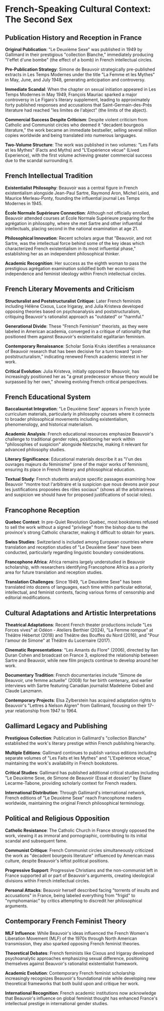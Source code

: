 # French-Speaking Cultural Context: The Second Sex

## Publication History and Reception in France

**Original Publication**: "Le Deuxième Sexe" was published in 1949 by Gallimard in their prestigious "collection Blanche," immediately producing "l'effet d'une bombe" (the effect of a bomb) in French intellectual circles.

**Pre-Publication Strategy**: Simone de Beauvoir strategically pre-published extracts in Les Temps Modernes under the title "La Femme et les Mythes" in May, June, and July 1948, generating anticipation and controversy.

**Immediate Scandal**: When the chapter on sexual initiation appeared in Les Temps Modernes in May 1949, François Mauriac sparked a major controversy in Le Figaro's literary supplement, leading to approximately forty published responses and accusations that Saint-Germain-des-Prés literature had reached "les limites de l'abject" (the limits of the abject).

**Commercial Success Despite Criticism**: Despite violent criticism from Catholic and Communist circles who deemed it "decadent bourgeois literature," the work became an immediate bestseller, selling several million copies worldwide and being translated into numerous languages.

**Two-Volume Structure**: The work was published in two volumes: "Les Faits et les Mythes" (Facts and Myths) and "L'Expérience vécue" (Lived Experience), with the first volume achieving greater commercial success due to the scandal surrounding it.

## French Intellectual Tradition

**Existentialist Philosophy**: Beauvoir was a central figure in French existentialism alongside Jean-Paul Sartre, Raymond Aron, Michel Leiris, and Maurice Merleau-Ponty, founding the influential journal Les Temps Modernes in 1945.

**École Normale Supérieure Connection**: Although not officially enrolled, Beauvoir attended courses at École Normale Supérieure preparing for the agrégation in philosophy, where she met Sartre and other influential intellectuals, placing second in the national examination at age 21.

**Philosophical Innovation**: Recent scholars argue that "Beauvoir, and not Sartre, was the intellectual force behind some of the key ideas which characterized French existentialism in its most influential phase," establishing her as an independent philosophical thinker.

**Academic Recognition**: Her success as the eighth woman to pass the prestigious agrégation examination solidified both her economic independence and feminist ideology within French intellectual circles.

## French Literary Movements and Criticism

**Structuralist and Poststructuralist Critique**: Later French feminists including Hélène Cixous, Luce Irigaray, and Julia Kristeva developed opposing theories based on psychoanalysis and poststructuralism, critiquing Beauvoir's rationalist approach as "outdated" or "harmful."

**Generational Divide**: These "French Feminism" theorists, as they were labeled in American academia, converged in a critique of rationality that positioned them against Beauvoir's existentialist egalitarian feminism.

**Contemporary Renaissance**: Scholar Sonia Kruks identifies a renaissance of Beauvoir research that has been decisive for a turn toward "post-poststructuralism," indicating renewed French academic interest in her work.

**Critical Evolution**: Julia Kristeva, initially opposed to Beauvoir, has increasingly positioned her as "a great predecessor whose theory would be surpassed by her own," showing evolving French critical perspectives.

## French Educational System

**Baccalauréat Integration**: "Le Deuxième Sexe" appears in French lycée curriculum materials, particularly in philosophy courses where it connects to broader philosophical movements including existentialism, phenomenology, and historical materialism.

**Academic Analysis**: French educational resources emphasize Beauvoir's challenge to traditional gender roles, positioning her work within "philosophies of suspicion" alongside Nietzsche, making it relevant for advanced philosophy studies.

**Literary Significance**: Educational materials describe it as "l'un des ouvrages majeurs du féminisme" (one of the major works of feminism), ensuring its place in French literary and philosophical education.

**Textual Study**: French students analyze specific passages examining how Beauvoir "montre tout l'arbitraire et la suspicion que nous devons avoir pour les justifications proposées des rôles sociaux" (shows all the arbitrariness and suspicion we should have for proposed justifications of social roles).

## Francophone Reception

**Quebec Context**: In pre-Quiet Revolution Quebec, most bookstores refused to sell the work without a signed "privilege" from the bishop due to the province's strong Catholic character, making it difficult to obtain for years.

**Swiss Studies**: Switzerland is included among European countries where translation and reception studies of "Le Deuxième Sexe" have been conducted, particularly regarding linguistic boundary considerations.

**Francophone Africa**: Africa remains largely understudied in Beauvoir scholarship, with researchers identifying Francophone Africa as a priority area for future translation and reception studies.

**Translation Challenges**: Since 1949, "Le Deuxième Sexe" has been translated into dozens of languages, each time within particular editorial, intellectual, and feminist contexts, facing various forms of censorship and editorial modifications.

## Cultural Adaptations and Artistic Interpretations

**Theatrical Adaptations**: Recent French theater productions include "Les Forces vives" at Odéon - Ateliers Berthier (2024), "La Femme rompue" at Théâtre Hébertot (2018) and Théâtre des Bouffes du Nord (2016), and "Pour l'amour de Simone" at Théâtre du Lucernaire (2017).

**Cinematic Representations**: "Les Amants du Flore" (2006), directed by Ilan Duran Cohen and broadcast on France 3, explored the relationship between Sartre and Beauvoir, while new film projects continue to develop around her work.

**Documentary Tradition**: French documentaries include "Simone de Beauvoir, une femme actuelle" (2008) for her birth centenary, and earlier interviews with Sartre featuring Canadian journalist Madeleine Gobeil and Claude Lanzmann.

**Contemporary Projects**: Elsa Zylberstein has acquired adaptation rights to Beauvoir's "Lettres à Nelson Algren" from Gallimard, focusing on their 17-year relationship from 1947 to 1964.

## Gallimard Legacy and Publishing

**Prestigious Collection**: Publication in Gallimard's "collection Blanche" established the work's literary prestige within French publishing hierarchy.

**Multiple Editions**: Gallimard continues to publish various editions including separate volumes of "Les Faits et les Mythes" and "L'Expérience vécue," maintaining the work's availability in French bookstores.

**Critical Studies**: Gallimard has published additional critical studies including "Le Deuxième Sexe, de Simone de Beauvoir (Essai et dossier)" by Éliane Lecarme-Tabone, providing scholarly context for French readers.

**International Distribution**: Through Gallimard's international network, French editions of "Le Deuxième Sexe" reach Francophone readers worldwide, maintaining the original French philosophical terminology.

## Political and Religious Opposition

**Catholic Resistance**: The Catholic Church in France strongly opposed the work, viewing it as immoral and pornographic, contributing to its initial scandal and subsequent fame.

**Communist Critique**: French Communist circles simultaneously criticized the work as "decadent bourgeois literature" influenced by American mass culture, despite Beauvoir's leftist political positions.

**Progressive Support**: Progressive Christians and the non-communist left in France supported all or part of Beauvoir's arguments, creating ideological divisions within French intellectual circles.

**Personal Attacks**: Beauvoir herself described facing "torrents of insults and accusations" in France, being labeled everything from "frigid" to "nymphomaniac" by critics attempting to discredit her philosophical arguments.

## Contemporary French Feminist Theory

**MLF Influence**: While Beauvoir's ideas influenced the French Women's Liberation Movement (MLF) of the 1970s through North American transmission, they also sparked opposing French feminist theories.

**Theoretical Debates**: French feminists like Cixous and Irigaray developed psychoanalytic approaches emphasizing sexual difference, positioning themselves against Beauvoir's rationalist existentialist framework.

**Academic Evolution**: Contemporary French feminist scholarship increasingly recognizes Beauvoir's foundational role while developing new theoretical frameworks that both build upon and critique her work.

**International Recognition**: French academic institutions now acknowledge that Beauvoir's influence on global feminist thought has enhanced France's intellectual prestige in international gender studies.